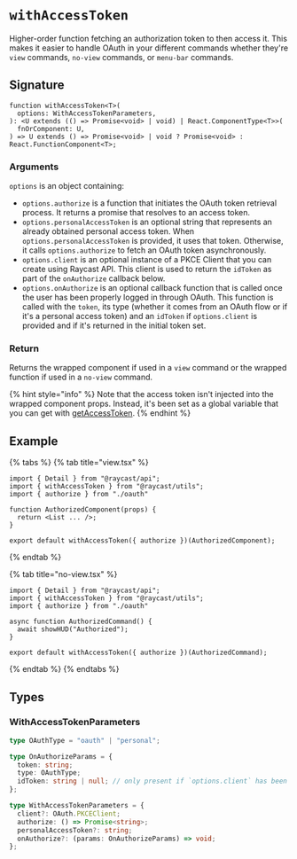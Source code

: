# `withAccessToken`

Higher-order function fetching an authorization token to then access it. This makes it easier to handle OAuth in your different commands whether they're `view` commands, `no-view` commands, or `menu-bar` commands.

## Signature

```tsx
function withAccessToken<T>(
  options: WithAccessTokenParameters,
): <U extends (() => Promise<void> | void) | React.ComponentType<T>>(
  fnOrComponent: U,
) => U extends () => Promise<void> | void ? Promise<void> : React.FunctionComponent<T>;
```

### Arguments

`options` is an object containing:
- `options.authorize` is a function that initiates the OAuth token retrieval process. It returns a promise that resolves to an access token.
- `options.personalAccessToken` is an optional string that represents an already obtained personal access token. When `options.personalAccessToken` is provided, it uses that token. Otherwise, it calls `options.authorize` to fetch an OAuth token asynchronously.
- `options.client` is an optional instance of a PKCE Client that you can create using Raycast API. This client is used to return the `idToken` as part of the `onAuthorize` callback below.
- `options.onAuthorize` is an optional callback function that is called once the user has been properly logged in through OAuth. This function is called with the `token`, its type (whether it comes from an OAuth flow or if it's a personal access token) and an `idToken` if `options.client` is provided and if it's returned in the initial token set.

### Return

Returns the wrapped component if used in a `view` command or the wrapped function if used in a `no-view` command.

{% hint style="info" %}
Note that the access token isn't injected into the wrapped component props. Instead, it's been set as a global variable that you can get with [getAccessToken](utils-reference/oauth/getAccessToken.md).
{% endhint %}

## Example


{% tabs %}
{% tab title="view.tsx" %}

```tsx
import { Detail } from "@raycast/api";
import { withAccessToken } from "@raycast/utils";
import { authorize } from "./oauth"

function AuthorizedComponent(props) {
  return <List ... />;
}

export default withAccessToken({ authorize })(AuthorizedComponent);
```

{% endtab %}

{% tab title="no-view.tsx" %}

```tsx
import { Detail } from "@raycast/api";
import { withAccessToken } from "@raycast/utils";
import { authorize } from "./oauth"

async function AuthorizedCommand() {
  await showHUD("Authorized");
}

export default withAccessToken({ authorize })(AuthorizedCommand);
```

{% endtab %}
{% endtabs %}

## Types

### WithAccessTokenParameters

```ts
type OAuthType = "oauth" | "personal";

type OnAuthorizeParams = {
  token: string;
  type: OAuthType;
  idToken: string | null; // only present if `options.client` has been provided
};

type WithAccessTokenParameters = {
  client?: OAuth.PKCEClient;
  authorize: () => Promise<string>;
  personalAccessToken?: string;
  onAuthorize?: (params: OnAuthorizeParams) => void;
};
```